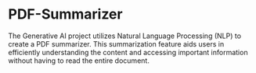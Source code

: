 # PDF-Summarizer
The Generative AI project utilizes Natural Language Processing (NLP) to create a PDF summarizer. This summarization feature aids users in efficiently understanding the content and accessing important information without having to read the entire document.
